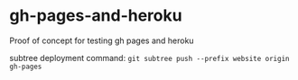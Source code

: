 # gh-pages-and-heroku
Proof of concept for testing gh pages and heroku

subtree deployment command:
``git subtree push --prefix website origin gh-pages``
